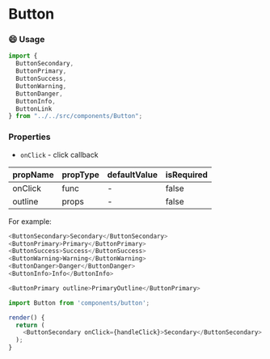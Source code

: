 # Button
### 😄 Usage

```js
import {
  ButtonSecondary,
  ButtonPrimary,
  ButtonSuccess,
  ButtonWarning,
  ButtonDanger,
  ButtonInfo,
  ButtonLink
} from "../../src/components/Button";
```

### Properties
- `onClick` - click callback

| propName | propType | defaultValue | isRequired |
| ------ | ------ | ------ | ------ |
| onClick | func | - | false |
| outline | props | - | false |

For example:
```js
<ButtonSecondary>Secondary</ButtonSecondary>
<ButtonPrimary>Primary</ButtonPrimary>
<ButtonSuccess>Success</ButtonSuccess>
<ButtonWarning>Warning</ButtonWarning>
<ButtonDanger>Danger</ButtonDanger>
<ButtonInfo>Info</ButtonInfo>
```
```js
<ButtonPrimary outline>PrimaryOutline</ButtonPrimary>
```
```js
import Button from 'components/button';

render() {
  return (
    <ButtonSecondary onClick={handleClick}>Secondary</ButtonSecondary>
  );
}
```
